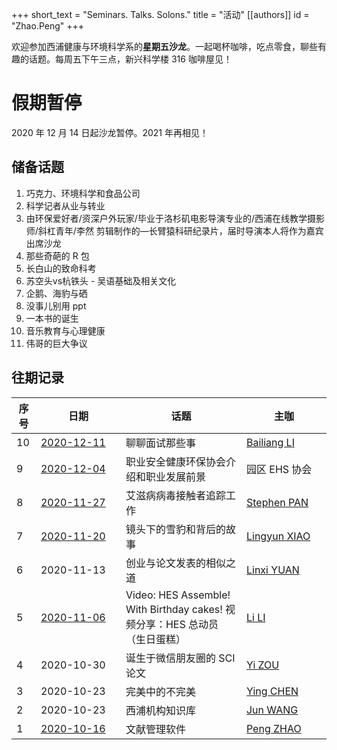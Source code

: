 +++
short_text = "Seminars. Talks. Solons."
title = "活动"
[[authors]]
    id = "Zhao.Peng"
+++


欢迎参加西浦健康与环境科学系的**星期五沙龙**。一起喝杯咖啡，吃点零食，聊些有趣的话题。每周五下午三点，新兴科学楼 316 咖啡屋见！

# 假期暂停

2020 年 12 月 14 日起沙龙暂停。2021 年再相见！

## 储备话题 

1. 巧克力、环境科学和食品公司
4. 科学记者从业与转业
5. 由环保爱好者/资深户外玩家/毕业于洛杉矶电影导演专业的/西浦在线教学摄影师/斜杠青年/李然 剪辑制作的—长臂猿科研纪录片，届时导演本人将作为嘉宾出席沙龙
6. 那些奇葩的 R 包
7. 长白山的致命科考
8. 苏空头vs杭铁头 - 吴语基础及相关文化
9. 企鹅、海豹与硒
10. 没事儿别用 ppt
11. 一本书的诞生
13. 音乐教育与心理健康
13. 伟哥的巨大争议

## 往期记录

| 序号 | <div style="width:120px">日期</div> | 话题 | <div style="width:120px">主咖</div> |
| --- | ----------------------------------- | ------ | ------------------------------------ |
| 10 | [2020-12-11](https://pzhao.org/img/friday-salon/hes-fs-20201211.jpg) | 聊聊面试那些事 | [Bailiang LI][li_bailiang] |
| 9 | [2020-12-04](https://pzhao.org/img/friday-salon/hes-fs-20201204.jpg) | 职业安全健康环保协会介绍和职业发展前景 | 园区 EHS 协会 |
| 8 | [2020-11-27](https://pzhao.org/img/friday-salon/hes-fs-20201127.jpg) | 艾滋病病毒接触者追踪工作 | [Stephen PAN][pan_stephen] |
| 7 | [2020-11-20](https://pzhao.org/img/friday-salon/hes-fs-20201120.jpg) | 镜头下的雪豹和背后的故事 | [Lingyun XIAO][xiao_lingyun] |
| 6 | 2020-11-13 | 创业与论文发表的相似之道 | [Linxi YUAN][yuan_linxi] |
| 5 | [2020-11-06](https://pzhao.org/img/friday-salon/hes-fs-20201106.jpg) | Video: HES Assemble! With Birthday cakes! 视频分享：HES 总动员（生日蛋糕） | [Li LI][li_li]          |
| 4 | 2020-10-30 | 诞生于微信朋友圈的 SCI 论文 | [Yi ZOU][zou_yi]                     |
| 3 | 2020-10-23 | 完美中的不完美   | [Ying CHEN][chen_ying]               |
| 2 | 2020-10-23 | 西浦机构知识库                 | [Jun WANG][library]                  |
| 1 | [2020-10-16](https://pzhao.org/img/friday-salon/hes-fs-20201016.jpg) | 文献管理软件         | [Peng ZHAO][zhao_peng]               |

[chen_ying]: https://www.xjtlu.edu.cn/zh/departments/academic-departments/health-and-environmental-sciences/staff/ying-chen01
[li_bailiang]: https://www.xjtlu.edu.cn/zh/departments/academic-departments/health-and-environmental-sciences/staff/bailiang-li
[li_li]: https://www.xjtlu.edu.cn/zh/departments/academic-departments/health-and-environmental-sciences/staff/li-li
[library]: https://lib.xjtlu.edu.cn/About/Divisions_%26_Staff_Directory
[pan_stephen]:  https://www.xjtlu.edu.cn/zh/departments/academic-departments/health-and-environmental-sciences/staff/stephen-pan
[xiao_lingyun]: https://www.xjtlu.edu.cn/zh/departments/academic-departments/health-and-environmental-sciences/staff/lingyun-xiao
[yuan_linxi]: https://www.xjtlu.edu.cn/zh/departments/academic-departments/health-and-environmental-sciences/staff/linxi-yuan
[zhao_peng]: https://pzhao.org
[zou_yi]: https://www.xjtlu.edu.cn/zh/departments/academic-departments/health-and-environmental-sciences/staff/yi-zou
